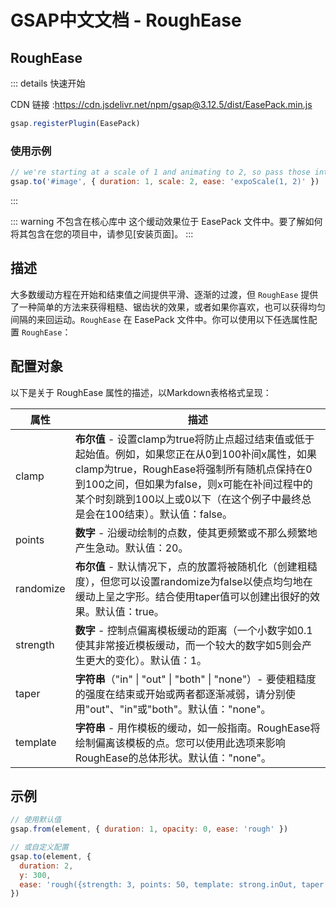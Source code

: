 # GSAP中文文档 - RoughEase

## RoughEase

::: details 快速开始

CDN 链接 :https://cdn.jsdelivr.net/npm/gsap@3.12.5/dist/EasePack.min.js

```javascript
gsap.registerPlugin(EasePack)
```

### 使用示例

```javascript
// we're starting at a scale of 1 and animating to 2, so pass those into config()...
gsap.to('#image', { duration: 1, scale: 2, ease: 'expoScale(1, 2)' })
```

:::

::: warning 不包含在核心库中
这个缓动效果位于 EasePack 文件中。要了解如何将其包含在您的项目中，请参见[安装页面]。
:::

## 描述

大多数缓动方程在开始和结束值之间提供平滑、逐渐的过渡，但 `RoughEase` 提供了一种简单的方法来获得粗糙、锯齿状的效果，或者如果你喜欢，也可以获得均匀间隔的来回运动。`RoughEase` 在 EasePack 文件中。你可以使用以下任选属性配置 `RoughEase`：

## 配置对象

以下是关于 RoughEase 属性的描述，以Markdown表格格式呈现：

| 属性      | 描述                                                                                                                                                                                                                                                                          |
| --------- | ----------------------------------------------------------------------------------------------------------------------------------------------------------------------------------------------------------------------------------------------------------------------------- |
| clamp     | **布尔值** - 设置clamp为true将防止点超过结束值或低于起始值。例如，如果您正在从0到100补间x属性，如果clamp为true，RoughEase将强制所有随机点保持在0到100之间，但如果为false，则x可能在补间过程中的某个时刻跳到100以上或0以下（在这个例子中最终总是会在100结束）。默认值：false。 |
| points    | **数字** - 沿缓动绘制的点数，使其更频繁或不那么频繁地产生急动。默认值：20。                                                                                                                                                                                                   |
| randomize | **布尔值** - 默认情况下，点的放置将被随机化（创建粗糙度），但您可以设置randomize为false以使点均匀地在缓动上呈之字形。结合使用taper值可以创建出很好的效果。默认值：true。                                                                                                      |
| strength  | **数字** - 控制点偏离模板缓动的距离（一个小数字如0.1使其非常接近模板缓动，而一个较大的数字如5则会产生更大的变化）。默认值：1。                                                                                                                                                |
| taper     | **字符串**（"in" \| "out" \| "both" \| "none"）- 要使粗糙度的强度在结束或开始或两者都逐渐减弱，请分别使用"out"、"in"或"both"。默认值："none"。                                                                                                                                |
| template  | **字符串** - 用作模板的缓动，如一般指南。RoughEase将绘制偏离该模板的点。您可以使用此选项来影响RoughEase的总体形状。默认值："none"。                                                                                                                                           |

## 示例

```javascript
// 使用默认值
gsap.from(element, { duration: 1, opacity: 0, ease: 'rough' })

// 或自定义配置
gsap.to(element, {
  duration: 2,
  y: 300,
  ease: 'rough({strength: 3, points: 50, template: strong.inOut, taper: both, randomize: false})',
})
```
